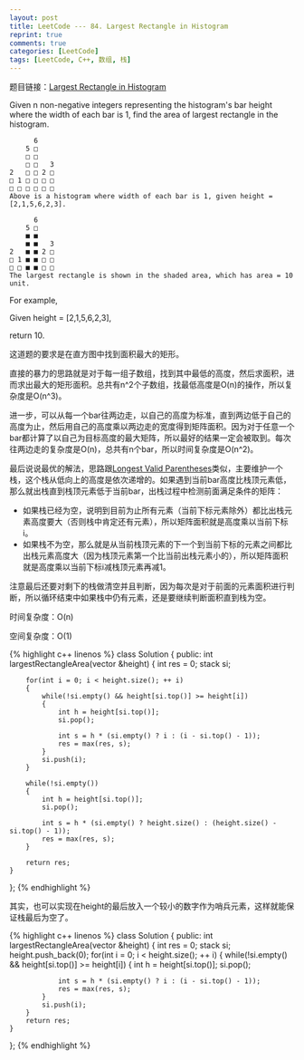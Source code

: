 ```yaml
---
layout: post
title: LeetCode --- 84. Largest Rectangle in Histogram
reprint: true
comments: true
categories: [LeetCode]
tags: [LeetCode, C++, 数组, 栈]
---
```



题目链接：[Largest Rectangle in Histogram](https://oj.leetcode.com/problems/largest-rectangle-in-histogram/ ) 

Given n non-negative integers representing the histogram's bar height where the width of each bar is 1, find the area of largest rectangle in the histogram. 

          6
        5 □
        □ □
        □ □   3
    2   □ □ 2 □
    □ 1 □ □ □ □
    □ □ □ □ □ □
    Above is a histogram where width of each bar is 1, given height = [2,1,5,6,2,3].

          6
        5 □
        ■ ■
        ■ ■   3
    2   ■ ■ 2 □
    □ 1 ■ ■ □ □
    □ □ ■ ■ □ □
    The largest rectangle is shown in the shaded area, which has area = 10 unit.

For example, 

Given height = [2,1,5,6,2,3], 

return 10. 

这道题的要求是在直方图中找到面积最大的矩形。

直接的暴力的思路就是对于每一组子数组，找到其中最低的高度，然后求面积，进而求出最大的矩形面积。总共有n^2个子数组，找最低高度是O(n)的操作，所以复杂度是O(n^3)。

进一步，可以从每一个bar往两边走，以自己的高度为标准，直到两边低于自己的高度为止，然后用自己的高度乘以两边走的宽度得到矩阵面积。因为对于任意一个bar都计算了以自己为目标高度的最大矩阵，所以最好的结果一定会被取到。每次往两边走的复杂度是O(n)，总共有n个bar，所以时间复杂度是O(n^2)。

最后说说最优的解法，思路跟[Longest Valid Parentheses](http://www.makuiyu.cn/2015/01/LeetCode_32.%20Longest%20Valid%20Parentheses/ )类似，主要维护一个栈，这个栈从低向上的高度是依次递增的。如果遇到当前bar高度比栈顶元素低，那么就出栈直到栈顶元素低于当前bar，出栈过程中检测前面满足条件的矩阵：

* 如果栈已经为空，说明到目前为止所有元素（当前下标元素除外）都比出栈元素高度要大（否则栈中肯定还有元素），所以矩阵面积就是高度乘以当前下标i。
* 如果栈不为空，那么就是从当前栈顶元素的下一个到当前下标的元素之间都比出栈元素高度大（因为栈顶元素第一个比当前出栈元素小的），所以矩阵面积就是高度乘以当前下标i减栈顶元素再减1。

注意最后还要对剩下的栈做清空并且判断，因为每次是对于前面的元素面积进行判断，所以循环结束中如果栈中仍有元素，还是要继续判断面积直到栈为空。

时间复杂度：O(n)

空间复杂度：O(1)

{% highlight c++ linenos %}
class Solution
{
public:
    int largestRectangleArea(vector<int> &height)
    {
        int res = 0;
        stack<int> si;
        
        for(int i = 0; i < height.size(); ++ i)
        {
            while(!si.empty() && height[si.top()] >= height[i])
            {
                int h = height[si.top()];
                si.pop();
                
                int s = h * (si.empty() ? i : (i - si.top() - 1));
                res = max(res, s);
            }
            si.push(i);
        }
        
        while(!si.empty())
        {
            int h = height[si.top()];
            si.pop();
                
            int s = h * (si.empty() ? height.size() : (height.size() - si.top() - 1));
            res = max(res, s);
        }
        
        return res;
    }
};
{% endhighlight %}

其实，也可以实现在height的最后放入一个较小的数字作为哨兵元素，这样就能保证栈最后为空了。

{% highlight c++ linenos %}
class Solution
{
public:
    int largestRectangleArea(vector<int> &height)
    {
        int res = 0;
        stack<int> si;
        height.push_back(0);
        for(int i = 0; i < height.size(); ++ i)
        {
            while(!si.empty() && height[si.top()] >= height[i])
            {
                int h = height[si.top()];
                si.pop();
                
                int s = h * (si.empty() ? i : (i - si.top() - 1));
                res = max(res, s);
            }
            si.push(i);
        }
        return res;
    }
};
{% endhighlight %}
